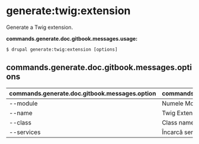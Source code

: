 # generate:twig:extension
Generate a Twig extension.

**commands.generate.doc.gitbook.messages.usage:**
```
$ drupal generate:twig:extension [options]
```

## commands.generate.doc.gitbook.messages.options
commands.generate.doc.gitbook.messages.option | commands.generate.doc.gitbook.messages.details
-------|-------------
--module | Numele Modulului.
--name | Twig Extension name
--class | Class name
--services | Încarcă serviciile din container.
